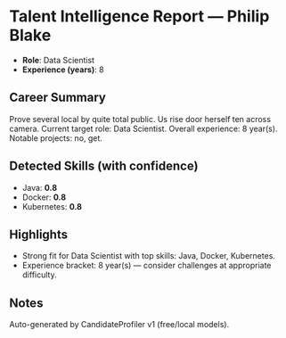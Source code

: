 # Talent Intelligence Report — Philip Blake

- **Role**: Data Scientist
- **Experience (years)**: 8

## Career Summary
Prove several local by quite total public. Us rise door herself ten across camera. Current target role: Data Scientist. Overall experience: 8 year(s). Notable projects: no, get.

## Detected Skills (with confidence)
- Java: **0.8**
- Docker: **0.8**
- Kubernetes: **0.8**

## Highlights
- Strong fit for Data Scientist with top skills: Java, Docker, Kubernetes.
- Experience bracket: 8 year(s) — consider challenges at appropriate difficulty.

## Notes
Auto-generated by CandidateProfiler v1 (free/local models).